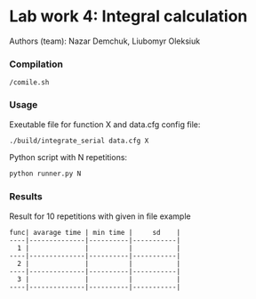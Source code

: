 # Lab work 4: Integral calculation
Authors (team): Nazar Demchuk, Liubomyr Oleksiuk<br>

### Compilation

```
/comile.sh
```

### Usage

Exeutable file for function X and data.cfg config file:
```bash
./build/integrate_serial data.cfg X
``` 
Python script with N repetitions:
```bash
python runner.py N
```

### Results

Result for 10 repetitions with given in file example
```
func| avarage time | min time |     sd    |
----|--------------|----------|-----------|
  1 |              |          |           |
----|--------------|----------|-----------|
  2 |              |          |           |
----|--------------|----------|-----------|
  3 |              |          |           |
----|--------------|----------|-----------|
```
